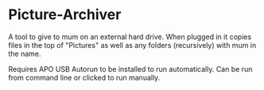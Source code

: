 # Picture-Archiver
A tool to give to mum on an external hard drive. When plugged in it copies files in the top of "Pictures" as well as any folders (recursively) with mum in the name.

Requires APO USB Autorun to be installed to run automatically. Can be run from command line or clicked to run manually.
